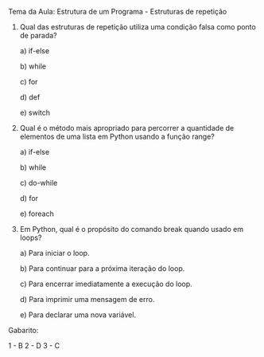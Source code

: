 Tema da Aula: Estrutura de um Programa - Estruturas de repetição

1) Qual das estruturas de repetição utiliza uma condição falsa como ponto de parada?

    a) if-else
   
    b) while
   
    c) for
   
    d) def
   
    e) switch

2) Qual é o método mais apropriado para percorrer a quantidade de elementos de uma lista em Python usando a função range?

    a) if-else
    
    b) while
    
    c) do-while
    
    d) for
    
    e) foreach

3) Em Python, qual é o propósito do comando break quando usado em loops?

    a) Para iniciar o loop.
    
    b) Para continuar para a próxima iteração do loop.
    
    c) Para encerrar imediatamente a execução do loop.
    
    d) Para imprimir uma mensagem de erro.
    
    e) Para declarar uma nova variável.

Gabarito:

1 - B
2 - D
3 - C


